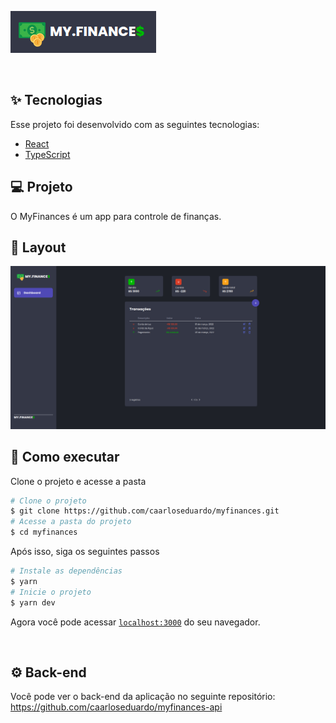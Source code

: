 ![header](.github/logo.png)

<br>

## ✨ Tecnologias

Esse projeto foi desenvolvido com as seguintes tecnologias:

- [React](https://reactjs.org)
- [TypeScript](https://www.typescriptlang.org/)

## 💻 Projeto

O MyFinances é um app para controle de finanças.

## 🔖 Layout

<img src=".github/layout.png" alt="Layout" />

## 🚀 Como executar

Clone o projeto e acesse a pasta

```bash
# Clone o projeto
$ git clone https://github.com/caarloseduardo/myfinances.git
# Acesse a pasta do projeto
$ cd myfinances
```

Após isso, siga os seguintes passos

```bash
# Instale as dependências
$ yarn
# Inicie o projeto
$ yarn dev
```

Agora você pode acessar [`localhost:3000`](http://localhost:3000) do seu navegador.

<br>

## ⚙️ Back-end
Você pode ver o back-end da aplicação no seguinte repositório: https://github.com/caarloseduardo/myfinances-api
